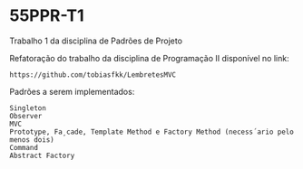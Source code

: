 # 55PPR-T1
Trabalho 1 da disciplina de Padrões de Projeto

Refatoração do trabalho da disciplina de Programação II disponível no link:  

    https://github.com/tobiasfkk/LembretesMVC

Padrões a serem implementados:

    Singleton
    Observer
    MVC
    Prototype, Fa¸cade, Template Method e Factory Method (necess´ario pelo menos dois)
    Command
    Abstract Factory
